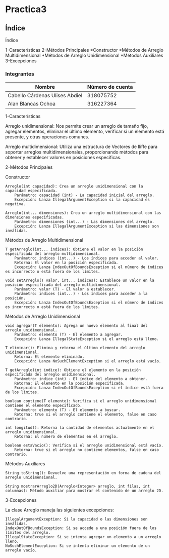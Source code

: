 
# Practica3

## Índice
Índice

1-Características
2-Métodos Principales
        *Constructor
        *Métodos de Arreglo Multidimensional
        *Métodos de Arreglo Unidimensional
        *Métodos Auxiliares
3-Excepciones
  
### Integrantes
| Nombre | Número de cuenta |
| --- | --- |
| Cabello Cárdenas Ulises Abdiel | 318075752 |
| Alan Blancas Ochoa | 316227364 |

1-Características

Arreglo unidimensional: Nos permite crear un arreglo de tamaño fijo, agregar elementos, eliminar el último elemento, verificar si un elemento está presente, y otras operaciones comunes.

Arreglo multidimensional: Utiliza una estructura de Vectores de Iliffe para soportar arreglos multidimensionales, proporcionando métodos para obtener y establecer valores en posiciones específicas.

2-Métodos Principales

 Constructor

    Arreglo(int capacidad): Crea un arreglo unidimensional con la capacidad especificada.
        Parámetro: capacidad (int) - La capacidad inicial del arreglo.
        Excepción: Lanza IllegalArgumentException si la capacidad es negativa.

    Arreglo(int... dimensiones): Crea un arreglo multidimensional con las dimensiones especificadas.
        Parámetro: dimensiones (int...) - Las dimensiones del arreglo.
        Excepción: Lanza IllegalArgumentException si las dimensiones son inválidas.

Métodos de Arreglo Multidimensional

    T getArreglo(int... indices): Obtiene el valor en la posición especificada del arreglo multidimensional.
        Parámetro: indices (int...) - Los índices para acceder al valor.
        Retorna: El valor en la posición especificada.
        Excepción: Lanza IndexOutOfBoundsException si el número de índices es incorrecto o está fuera de los límites.

    void setArreglo(T valor, int... indices): Establece un valor en la posición especificada del arreglo multidimensional.
        Parámetro: valor (T) - El valor a establecer.
        Parámetro: indices (int...) - Los índices para acceder a la posición.
        Excepción: Lanza IndexOutOfBoundsException si el número de índices es incorrecto o está fuera de los límites.
Métodos de Arreglo Unidimensional

    void agregar(T elemento): Agrega un nuevo elemento al final del arreglo unidimensional.
        Parámetro: elemento (T) - El elemento a agregar.
        Excepción: Lanza IllegalStateException si el arreglo está lleno.

    T eliminar(): Elimina y retorna el último elemento del arreglo unidimensional.
        Retorna: El elemento eliminado.
        Excepción: Lanza NoSuchElementException si el arreglo está vacío.

    T getArreglo(int indice): Obtiene el elemento en la posición especificada del arreglo unidimensional.
        Parámetro: indice (int) - El índice del elemento a obtener.
        Retorna: El elemento en la posición especificada.
        Excepción: Lanza IndexOutOfBoundsException si el índice está fuera de los límites.

    boolean contiene(T elemento): Verifica si el arreglo unidimensional contiene el elemento especificado.
        Parámetro: elemento (T) - El elemento a buscar.
        Retorna: true si el arreglo contiene el elemento, false en caso contrario.

    int longitud(): Retorna la cantidad de elementos actualmente en el arreglo unidimensional.
        Retorna: El número de elementos en el arreglo.

    boolean estaVacio(): Verifica si el arreglo unidimensional está vacío.
        Retorna: true si el arreglo no contiene elementos, false en caso contrario.

Métodos Auxiliares

    String toString(): Devuelve una representación en forma de cadena del arreglo unidimensional.

    String mostrarArreglo2D(Arreglo<Integer> arreglo, int filas, int columnas): Método auxiliar para mostrar el contenido de un arreglo 2D.

3-Excepciones

La clase Arreglo maneja las siguientes excepciones:

    IllegalArgumentException: Si la capacidad o las dimensiones son inválidas.
    IndexOutOfBoundsException: Si se accede a una posición fuera de los límites del arreglo.
    IllegalStateException: Si se intenta agregar un elemento a un arreglo lleno.
    NoSuchElementException: Si se intenta eliminar un elemento de un arreglo vacío.


